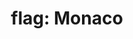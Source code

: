 ---
layout: flags
title: "flag: Monaco"
emoji: flag_monaco
permalink: 🇲🇨.html
image: assets/img/3moji/flag_monaco.png
---